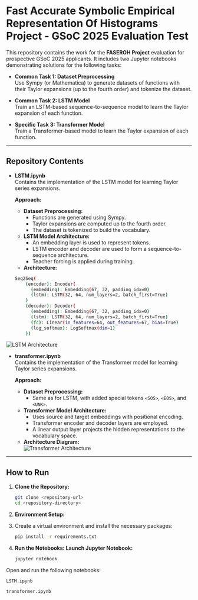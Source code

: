 # Fast Accurate Symbolic Empirical Representation Of Histograms Project - GSoC 2025 Evaluation Test

This repository contains the work for the **FASEROH Project** evaluation for prospective GSoC 2025 applicants. It includes two Jupyter notebooks demonstrating solutions for the following tasks:

- **Common Task 1: Dataset Preprocessing**  
  Use Sympy (or Mathematica) to generate datasets of functions with their Taylor expansions (up to the fourth order) and tokenize the dataset.

- **Common Task 2: LSTM Model**  
  Train an LSTM-based sequence-to-sequence model to learn the Taylor expansion of each function.

- **Specific Task 3: Transformer Model**  
  Train a Transformer-based model to learn the Taylor expansion of each function.

---

## Repository Contents

- **LSTM.ipynb**  
  Contains the implementation of the LSTM model for learning Taylor series expansions.
  
  **Approach:**  
  - **Dataset Preprocessing:**  
    - Functions are generated using Sympy.
    - Taylor expansions are computed up to the fourth order.
    - The dataset is tokenized to build the vocabulary.
  - **LSTM Model Architecture:**  
    - An embedding layer is used to represent tokens.
    - LSTM encoder and decoder are used to form a sequence-to-sequence architecture.
    - Teacher forcing is applied during training.
  - **Architecture:**
  ```bash
  Seq2Seq(
      (encoder): Encoder(
        (embedding): Embedding(67, 32, padding_idx=0)
        (lstm): LSTM(32, 64, num_layers=2, batch_first=True)
      )
      (decoder): Decoder(
        (embedding): Embedding(67, 32, padding_idx=0)
        (lstm): LSTM(32, 64, num_layers=2, batch_first=True)
        (fc): Linear(in_features=64, out_features=67, bias=True)
        (log_softmax): LogSoftmax(dim=1)
      ))
  
 ![LSTM Architecture](https://i.imgur.com/HnwDUkJ.png) 

- **transformer.ipynb**  
  Contains the implementation of the Transformer model for learning Taylor series expansions.
  
  **Approach:**  
  - **Dataset Preprocessing:**  
    - Same as for LSTM, with added special tokens `<SOS>`, `<EOS>`, and `<UNK>`.
  - **Transformer Model Architecture:**  
    - Uses source and target embeddings with positional encoding.
    - Transformer encoder and decoder layers are employed.
    - A linear output layer projects the hidden representations to the vocabulary space.
  - **Architecture Diagram:**  
    ![Transformer Architecture](https://i.imgur.com/DkbNnIa.png)  


---

## How to Run

1. **Clone the Repository:**
   ```bash
   git clone <repository-url>
   cd <repository-directory>
2. **Environment Setup:**

3. 
   Create a virtual environment and install the necessary packages:
   ```bash
   pip install -r requirements.txt
4. **Run the Notebooks: Launch Jupyter Notebook:**
   ```bash
   jupyter notebook
   
Open and run the following notebooks:

`LSTM.ipynb`

`transformer.ipynb`
